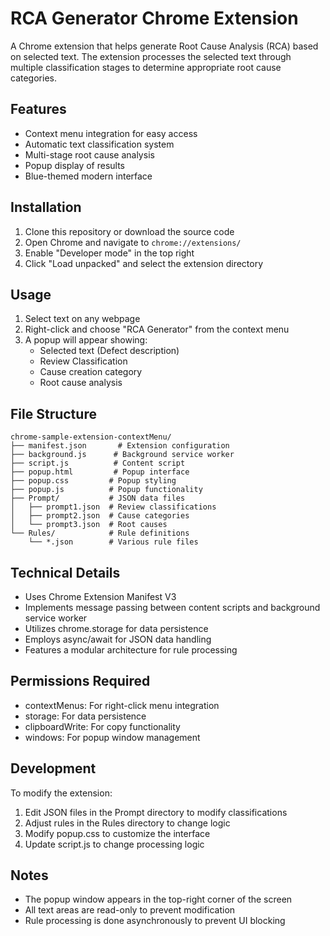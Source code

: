 # RCA Generator Chrome Extension

A Chrome extension that helps generate Root Cause Analysis (RCA) based on selected text. The extension processes the selected text through multiple classification stages to determine appropriate root cause categories.

## Features

- Context menu integration for easy access
- Automatic text classification system
- Multi-stage root cause analysis
- Popup display of results
- Blue-themed modern interface

## Installation

1. Clone this repository or download the source code
2. Open Chrome and navigate to `chrome://extensions/`
3. Enable "Developer mode" in the top right
4. Click "Load unpacked" and select the extension directory

## Usage

1. Select text on any webpage
2. Right-click and choose "RCA Generator" from the context menu
3. A popup will appear showing:
   - Selected text (Defect description)
   - Review Classification
   - Cause creation category
   - Root cause analysis

## File Structure

```
chrome-sample-extension-contextMenu/
├── manifest.json       # Extension configuration
├── background.js      # Background service worker
├── script.js          # Content script
├── popup.html         # Popup interface
├── popup.css         # Popup styling
├── popup.js          # Popup functionality
├── Prompt/           # JSON data files
│   ├── prompt1.json  # Review classifications
│   ├── prompt2.json  # Cause categories
│   └── prompt3.json  # Root causes
└── Rules/            # Rule definitions
    └── *.json        # Various rule files
```

## Technical Details

- Uses Chrome Extension Manifest V3
- Implements message passing between content scripts and background service worker
- Utilizes chrome.storage for data persistence
- Employs async/await for JSON data handling
- Features a modular architecture for rule processing

## Permissions Required

- contextMenus: For right-click menu integration
- storage: For data persistence
- clipboardWrite: For copy functionality
- windows: For popup window management

## Development

To modify the extension:

1. Edit JSON files in the Prompt directory to modify classifications
2. Adjust rules in the Rules directory to change logic
3. Modify popup.css to customize the interface
4. Update script.js to change processing logic

## Notes

- The popup window appears in the top-right corner of the screen
- All text areas are read-only to prevent modification
- Rule processing is done asynchronously to prevent UI blocking